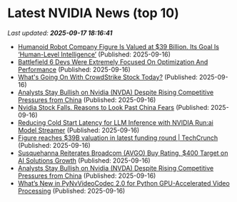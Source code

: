 # Latest NVIDIA News (top 10)
_Last updated: **2025-09-17 18:16:41**_

- [Humanoid Robot Company Figure Is Valued at $39 Billion. Its Goal Is ‘Human-Level Intelligence’](https://biztoc.com/x/6fbd77ae36bde992) (Published: 2025-09-16)
- [Battlefield 6 Devs Were Extremely Focused On Optimization And Performance](https://kotaku.com/battlefield-6-framerate-fps-xbox-series-s-ps5-2000626043) (Published: 2025-09-16)
- [What's Going On With CrowdStrike Stock Today?](https://biztoc.com/x/9bf8eab0ece20ba1) (Published: 2025-09-16)
- [Analysts Stay Bullish on Nvidia (NVDA) Despite Rising Competitive Pressures from China](https://biztoc.com/x/67aa2b308201a751) (Published: 2025-09-16)
- [Nvidia Stock Falls. Reasons to Look Past China Fears](https://biztoc.com/x/41299aae0239f81b) (Published: 2025-09-16)
- [Reducing Cold Start Latency for LLM Inference with NVIDIA Run:ai Model Streamer](https://developer.nvidia.com/blog/reducing-cold-start-latency-for-llm-inference-with-nvidia-runai-model-streamer/) (Published: 2025-09-16)
- [Figure reaches $39B valuation in latest funding round | TechCrunch](https://techcrunch.com/2025/09/16/figure-reaches-39b-valuation-in-latest-funding-round/) (Published: 2025-09-16)
- [Susquehanna Reiterates Broadcom (AVGO) Buy Rating, $400 Target on AI Solutions Growth](https://finance.yahoo.com/news/susquehanna-reiterates-broadcom-avgo-buy-173413559.html) (Published: 2025-09-16)
- [Analysts Stay Bullish on Nvidia (NVDA) Despite Rising Competitive Pressures from China](https://finance.yahoo.com/news/analysts-stay-bullish-nvidia-nvda-173409881.html) (Published: 2025-09-16)
- [What’s New in PyNvVideoCodec 2.0 for Python GPU-Accelerated Video Processing](https://developer.nvidia.com/blog/whats-new-in-pynvvideocodec-2-0-for-python-gpu-accelerated-video-processing/) (Published: 2025-09-16)
